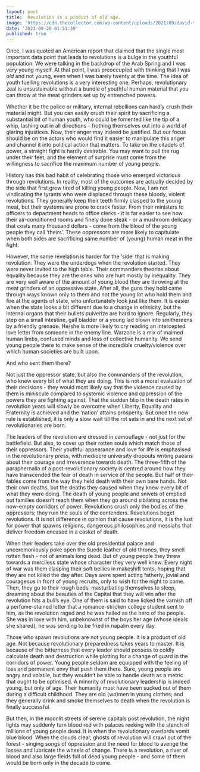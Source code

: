 ```yaml
---
layout: post
title:  Revolution is a product of old age.
image: 'https://cdn.thecollector.com/wp-content/uploads/2021/09/david-tennis-court-oath.jpg'
date: '2023-09-20 01:51:39'
published: true
---
```


Once, I was quoted an American report that claimed that the single most important data point that leads to revolutions is a bulge in the youthful population. We were talking in the backdrop of the Arab Spring and I was very young myself. At that point, I was preoccupied with thinking that I was _old_ and not young, even when I was barely twenty at the time. The idea of youth fuelling revolutions is a very interesting one. Perhaps, revolutionary zeal is unsustainable without a bundle of youthful human material that you can throw at the meat grinders set up by entrenched powers.

Whether it be the police or military, internal rebellions can hardly crush their material might. But you can easily crush their spirit by sacrificing a substantial bit of human youth, who could be fomented like the tip of a whip, lashing out in all directions - frothing themselves out into a world of glaring injustices. Now, their anger may indeed be justified. But our focus should be on the actors who would find it easier to manipulate this anger and channel it into political action that matters. To take on the citadels of power, a straight fight is hardly desirable. You may want to pull the rug under their feet, and the element of surprise must come from the willingness to sacrifice the maximum number of young people.

History has this bad habit of celebrating those who emerged victorious through revolutions. In reality, most of the outcomes are actually decided by the side that first grew tired of killing young people. Now, I am not vindicating the tyrants who were displaced through these bloody, violent revolutions. They generally keep their teeth firmly clasped to the young meat, but their systems are prone to crack faster. From their ministers to officers to department heads to office clerks - it is far easier to see how their air-conditioned rooms and finely done steak - or a mushroom delicacy that costs many thousand dollars - come from the blood of the young people they call ‘theirs’. These oppressors are more likely to capitulate when both sides are sacrificing same number of (young) human meat in the fight.

However, the same revelation is harder for the ‘side’ that is making revolution. They were the underdogs when the revolution started. They were never invited to the high table. Their commanders theorise about equality because they are the ones who are hurt mostly by inequality. They are very well aware of the amount of young blood they are throwing at the meat grinders of an oppressive state. After all, the guns they hold came through ways known only to them and not the young lot who hold them and fire at the agents of state, who unfortunately look just like them. It is easier when the state looks a bit different due to a change in ethnicity, but the internal organs that their bullets pulverize are hard to ignore. Regularly, they step on a small intestine, gall bladder or a young lad blown into smithereens by a friendly grenade. He/she is more likely to cry reading an intercepted love letter from someone in the enemy line. Warzone is a mix of maimed human limbs, confused minds and loss of collective humanity. We send young people there to make sense of the incredible cruelty/violence over which human societies are built upon.

And who sent them there?

Not just the oppressor state, but also the commanders of the revolution, who knew every bit of what they are doing. This is not a moral evaluation of their decisions - they would most likely say that the violence caused by them is miniscule compared to systemic violence and oppression of the powers they are fighting against. That the sudden blip in the death rates in revolution years will slowly be overcome when Liberty, Equality and Fraternity is achieved and the ‘nation’ attains prosperity. But once the new rule is established, it is only a slow wait till the rot sets in and the next set of revolutionaries are born.

The leaders of the revolution are dressed in camouflage - not just for the battlefield. But also, to cover up their rotten souls which match those of their oppressors. Their youthful appearance and love for life is emphasised in the revolutionary press, with mediocre university dropouts writing paeans about their courage and irreverence towards death. The three-fifth of the paraphernalia of a post-revolutionary society is centred around how they have transcended the fear of death in service of the people. But half of their fables come from the way they held death with their own bare hands. Not their own deaths, but the deaths they caused when they knew every bit of what they were doing. The death of young people and snivels of emptied out families doesn’t reach them when they go around sibilating across the now-empty corridors of power. Revolutions crush only the bodies of the oppressors; they ruin the souls of the contenders. Revolutions beget revolutions. It is not difference in opinion that cause revolutions, it is the lust for power that spawns religions, dangerous philosophies and messiahs that deliver freedom encased in a casket of death.

When their leaders take over the old presidential palace and unceremoniously poke open the Suede leather of old thrones, they smell rotten flesh - not of animals long dead. But of young people they threw towards a merciless state whose character they very well knew. Every night of war was them clasping their soft bellies in makeshift tents, hoping that they are not killed the day after. Days were spent acting fatherly, jovial and courageous in front of young recruits, only to wish for the night to come. Then, they go to their rough beds, masturbating themselves to sleep, dreaming about the beauties of the Capital that they will win after the revolution hits a bull’s eye. One of them is said to have licked the varnish off a perfume-stained letter that a romance-stricken college student sent to him, as the revolution raged and he was hailed as the hero of the people. She was in love with him, unbeknownst of the boys her age (whose ideals she shared), he was sending to be fried in napalm every day.

Those who spawn revolutions are not young people. It is a product of old age. Not because revolutionary preparedness takes years to master. It is because of the bitterness that every leader should possess to coldly calculate death and destruction while plotting for a change of guard in the corridors of power. Young people seldom are equipped with the feeling of loss and permanent envy that push them there. Sure, young people are angry and volatile, but they wouldn’t be able to handle death as a metric that ought to be optimised. A minority of revolutionary leadership is indeed young, but only of age. Their humanity must have been sucked out of them during a difficult childhood. They are old (wo)men in young clothes; and they generally drink and smoke themselves to death when the revolution is finally successful.

But then, in the moonlit streets of serene capitals post revolution, the night lights may suddenly turn blood red with palaces reeking with the stench of millions of young people dead. It is when the revolutionary overlords vomit blue blood. When the clouds clear, ghosts of revolution will crawl out of the forest - singing songs of oppression and the need for blood to avenge the losses and lubricate the wheels of change. There is a revolution, a river of blood and also large fields full of dead young people - and some of them would be born only in the decade to come.
